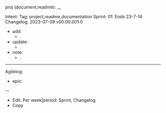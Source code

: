 proj (document,readme): __

Intent:
Tag: project,readme,documentation
Sprint: 01: Ends 23-7-14
Changelog: 2023-07-09 v00.00.001:0

- add:
    - .
- update:
    - .
- note:
    - .

---
Agilelog:

- epic:

--

- Edit:
  Per week|period: Sprint, Changelog
- Copy
